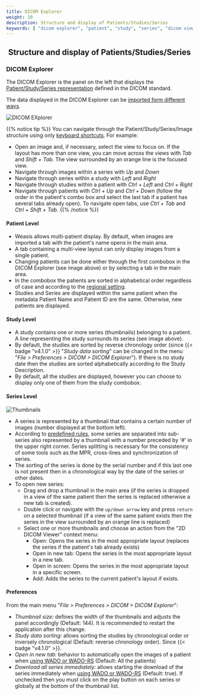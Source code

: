```yaml
---
title: DICOM Explorer
weight: 30
description: Structure and display of Patients/Studies/Series
keywords: [ "dicom explorer", "patient", "study", "series", "dicom viewer", "free dicom viewer", "open source dicom viewer", "weasis dicom viewer",  "multi-platform dicom viewer", "pacs viewer" ]
---
```


## <center>Structure and display of Patients/Studies/Series</center>

### DICOM Explorer

The DICOM Explorer is the panel on the left that displays the [Patient/Study/Series representation](https://dicom.nema.org/medical/dicom/current/output/chtml/part03/chapter_A.html) defined in the DICOM standard.

The data displayed in the DICOM Explorer can be [imported form different ways](../dicom-import).

![DICOM EXplorer](/tuto/dicom-explorer-level.jpg?classes=shadow&width=700px)
<br>

{{% notice tip %}}
You can navigate through the Patient/Study/Series/Image structure using only [keyboard shortcuts](../../basics/shortcuts). For example:
- Open an image and, if necessary, select the view to focus on. If the layout has more than one view, you can move across the views with _Tab_ and _Shift + Tab_. The view surrounded by an orange line is the focused view.
- Navigate through images within a series with _Up_ and _Down_
- Navigate through series within a study with _Left_ and _Right_
- Navigate through studies within a patient with _Ctrl + Left_ and _Ctrl + Right_
- Navigate through patients with _Ctrl + Up_ and _Ctrl + Down_ (follow the order in the patient's combo box and select the last tab if a patient has several tabs already open). To navigate open tabs, use _Ctrl + Tab_ and _Ctrl + Shift + Tab_.
{{% /notice %}}

#### Patient Level

* Weasis allows multi-patient display. By default, when images are imported a tab with the patient's name opens in the main area.
* A tab containing a multi-view layout can only display images from a single patient.
* Changing patients can be done either through the first combobox in the DICOM Explorer (see image above) or by selecting a tab in the main area.
* In the combobox the patients are sorted in alphabetical order regardless of case and according to the [regional setting](../locale).
* Studies and Series are displayed within the same patient when the metadata Patient Name and Patient ID are the same. Otherwise, new patients are displayed.

#### Study Level

* A study contains one or more series (thumbnails) belonging to a patient. A line representing the study surrounds its series (see image above).
* By default, the studies are sorted by reverse chronology order (since {{< badge "v4.1.0" >}} "_Study data sorting_" can be changed in the menu "_File > Preferences > DICOM > DICOM Explorer_"). If there is no study date then the studies are sorted alphabetically according to the Study Description.
* By default, all the studies are displayed, however you can choose to display only one of them from the study combobox.

#### Series Level

![Thumbnails](/tuto/dicom-explorer-series.jpg?classes=shadow&width=700px)
<br>
* A series is represented by a thumbnail that contains a certain number of images (number displayed at the bottom left).
* According to [predefined rules](https://github.com/nroduit/Weasis/blob/master/weasis-distributions/resources/series-splitting-rules.xml), some series are separated into sub-series also represented by a thumbnail with a number preceded by '#' in the upper right corner. Series splitting is necessary for the consistency of some tools such as the MPR, cross-lines and synchronization of series.
* The sorting of the series is done by the serial number and if this last one is not present then in a chronological way by the date of the series or other dates.
* To open new series:
  * Drag and drop a thumbnail in the main area (if the series is dropped in a view of the same patient then the series is replaced otherwise a new tab is created).
  * Double click or navigate with the `up/down arrow` key and press `return` on a selected thumbnail (if a view of the same patient exists then the series in the view surrounded by an orange line is replaced)
  * Select one or more thumbnails and choose an action from the "2D DICOM Viewer" context menu:
    * Open: Opens the series in the most appropriate layout (replaces the series if the patient's tab already exists)
    * Open in new tab: Opens the series in the most appropriate layout in a new tab.
    * Open in screen: Opens the series in the most appropriate layout in a specific screen.
    * Add: Adds the series to the current patient's layout if exists.

#### Preferences

From the main menu "_File > Preferences > DICOM > DICOM Explorer_":

* _Thumbnail size:_ defines the width of the thumbnails and adjusts the panel accordingly (Default: 144). It is recommended to restart the application after this change.
* _Study data sorting:_ allows sorting the studies by chronological order or inversely chronological (Default: reverse chronology order). Since {{< badge "v4.1.0" >}}.
* _Open in new tab:_ behavior to automatically open the images of a patient when [using WADO or WADO-RS](../../basics/customize/integration/) (Default: All the patients)
* _Download all series immediately:_ allows starting the download of the series immediately when [using WADO or WADO-RS](../../basics/customize/integration/) (Default: true). If unchecked then you must click on the play button on each series or globally at the bottom of the thumbnail list.
